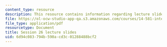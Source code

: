 ```yaml
---
content_type: resource
description: This resource contains information regarding lecture slide 26.
file: https://ol-ocw-studio-app-qa.s3.amazonaws.com/courses/14-581-international-economics-i-spring-2013/6d94c083794b590acd3c01288488bcf2_MIT14_581S13_Lecslides26.pdf
file_type: application/pdf
resourcetype: Document
title: Session 26 lecture slides
uid: 6d94c083-794b-590a-cd3c-01288488bcf2
---
```

